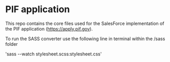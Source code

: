 # PIF application

This repo contains the core files used for the SalesForce implementation of the PIF application (https://apply.pif.gov).

To run the SASS converter use the following line in terminal within the /sass folder

'sass --watch stylesheet.scss:stylesheet.css'